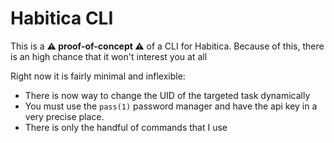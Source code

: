 # Habitica CLI

This is a **:warning: proof-of-concept :warning:** of a CLI for Habitica.
Because of this, there is an high chance that it won't interest you at all

Right now it is fairly minimal and inflexible:
* There is now way to change the UID of the targeted task dynamically
* You must use the `pass(1)` password manager and have the api key in a very
  precise place.
* There is only the handful of commands that I use
